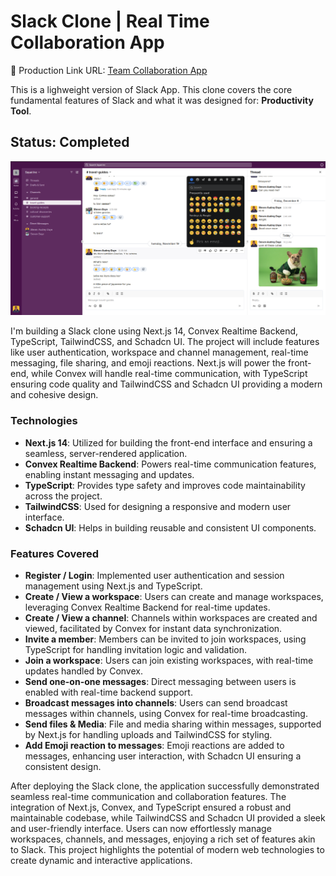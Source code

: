 # Slack Clone | Real Time Collaboration App

🔗 Production Link URL: [Team Collaboration App](https://slack-clone-qtcb93wab-stevendayes-projects.vercel.app/)

This is a lighweight version of Slack App. This clone covers the core fundamental features of Slack and what it was designed for: **Productivity Tool**.

## Status: Completed

![Alt text](public/workspace-page.png)

I'm building a Slack clone using Next.js 14, Convex Realtime Backend, TypeScript, TailwindCSS, and Schadcn UI. The project will include features like user authentication, workspace and channel management, real-time messaging, file sharing, and emoji reactions. Next.js will power the front-end, while Convex will handle real-time communication, with TypeScript ensuring code quality and TailwindCSS and Schadcn UI providing a modern and cohesive design.

### Technologies

- **Next.js 14**: Utilized for building the front-end interface and ensuring a seamless, server-rendered application.
- **Convex Realtime Backend**: Powers real-time communication features, enabling instant messaging and updates.
- **TypeScript**: Provides type safety and improves code maintainability across the project.
- **TailwindCSS**: Used for designing a responsive and modern user interface.
- **Schadcn UI**: Helps in building reusable and consistent UI components.

### Features Covered

- **Register / Login**: Implemented user authentication and session management using Next.js and TypeScript.
- **Create / View a workspace**: Users can create and manage workspaces, leveraging Convex Realtime Backend for real-time updates.
- **Create / View a channel**: Channels within workspaces are created and viewed, facilitated by Convex for instant data synchronization.
- **Invite a member**: Members can be invited to join workspaces, using TypeScript for handling invitation logic and validation.
- **Join a workspace**: Users can join existing workspaces, with real-time updates handled by Convex.
- **Send one-on-one messages**: Direct messaging between users is enabled with real-time backend support.
- **Broadcast messages into channels**: Users can send broadcast messages within channels, using Convex for real-time broadcasting.
- **Send files & Media**: File and media sharing within messages, supported by Next.js for handling uploads and TailwindCSS for styling.
- **Add Emoji reaction to messages**: Emoji reactions are added to messages, enhancing user interaction, with Schadcn UI ensuring a consistent design.

After deploying the Slack clone, the application successfully demonstrated seamless real-time communication and collaboration features. The integration of Next.js, Convex, and TypeScript ensured a robust and maintainable codebase, while TailwindCSS and Schadcn UI provided a sleek and user-friendly interface. Users can now effortlessly manage workspaces, channels, and messages, enjoying a rich set of features akin to Slack. This project highlights the potential of modern web technologies to create dynamic and interactive applications.

